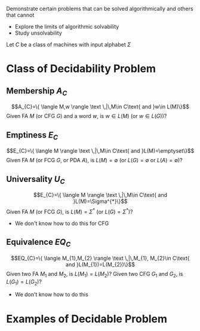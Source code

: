 Demonstrate certain problems that can be solved algorithmically and others that cannot
- Explore the limits of algorithmic solvability
- Study unsolvability

Let $C$ be a class of machines with input alphabet $\Sigma$

# Class of Decidability Problem
## Membership $A_{C}$
$$A_{C}=\{ \langle M,w \rangle \text \,|\,M\in C\text{ and }w\in L(M)\}$$
Given FA $M$ (or CFG $G$) and a word $w$, is $w\in L(M)$ (or $w\in L(G)$)?

## Emptiness $E_{C}$
$$E_{C}=\{ \langle M \rangle \text \,|\,M\in C\text{ and }L(M)=\emptyset\}$$
Given FA $M$ (or FCG $G$, or PDA $A$), is $L(M)=\emptyset$ (or $L(G)=\emptyset$ or $L(A)=\emptyset$)?

## Universality $U_{C}$
$$E_{C}=\{ \langle M \rangle \text \,|\,M\in C\text{ and }L(M)=\Sigma^{*}\}$$
Given FA $M$ (or FCG $G$), is $L(M)=\Sigma^{*}$ (or $L(G)=\Sigma^{*}$)?
- We don't know how to do this for CFG

## Equivalence $EQ_{C}$
$$EQ_{C}=\{ \langle M_{1},M_{2} \rangle \text \,|\,M_{1}, M_{2}\in C\text{ and }L(M_{1})=L(M_{2})\}$$
Given two FA $M_{1}$ and $M_{2}$, is $L(M_{1})=L(M_{2})$?
Given two CFG $G_{1}$ and $G_{2}$, is $L(G_{1})=L(G_{2})$?
- We don't know how to do this

# Examples of Decidable Problem
